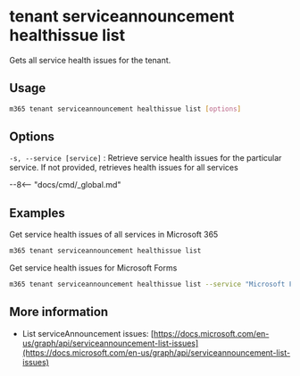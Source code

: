 # tenant serviceannouncement healthissue list

Gets all service health issues for the tenant.

## Usage

```sh
m365 tenant serviceannouncement healthissue list [options]
```

## Options

`-s, --service [service]`
: Retrieve service health issues for the particular service. If not provided, retrieves health issues for all services

--8<-- "docs/cmd/_global.md"

## Examples

Get service health issues of all services in Microsoft 365

```sh
m365 tenant serviceannouncement healthissue list
```

Get service health issues for Microsoft Forms

```sh
m365 tenant serviceannouncement healthissue list --service "Microsoft Forms"
```

## More information

- List serviceAnnouncement issues: [https://docs.microsoft.com/en-us/graph/api/serviceannouncement-list-issues](https://docs.microsoft.com/en-us/graph/api/serviceannouncement-list-issues)
